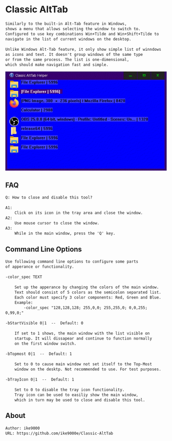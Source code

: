 ﻿
Classic AltTab
===================================

	Similarly to the built-in Alt-Tab feature in Windows,
	shows a menu that allows selecting the window to switch to.
	Configured to use key combinations Win+Tilde and Win+Shift+Tilde to
	navigate in the list of current windows on the desktop.
	
	Unlike Windows Alt-Tab feature, it only show simple list of winndows
	as icons and text. It doesn't group windows of the same type
	or from the same process. The list is one-dimensional, 
	which should make navigation fast and simple.


![preview_a](./assets/preview_anim_01_outpv_7s.gif "a preview")


FAQ
------------

	Q: How to close and disable this tool?
	
	A1:
		Click on its icon in the tray area and close the window.
  	A2:
		Use mouse cursor to close the window.
	A3:
		While in the main window, press the 'Q' key.


Command Line Options
-------------------------

	Use following command line options to configure some parts 
	of apperance or functionality.
	
	-color_spec TEXT
	
		Set up the apperance by changing the colors of the main window.
		Text should consist of 5 colors as the semicolon separated list.
		Each color must specify 3 color components: Red, Green and Blue.
		Example:
			-color_spec "128,128,128; 255,0,0; 255,255,0; 0,0,255; 0,99,0;"
	
	-bStartVisible 0|1  --  Default: 0
	
		If set to 1 shows, the main window with the list visible on 
		startup. It will dissapear and continue to function normally 
		on the first window switch.
		
	-bTopmost 0|1  --  Default: 1
	
		Set to 0 to cause main window not set itself to the Top-Most
		window on the desktp. Not recommended to use. For test purposes.
	
	-bTrayIcon 0|1  --  Default: 1
		
		Set to 0 to disable the tray icon functionality.
		Tray icon can be used to easiliy show the main window,
		which in turn may be used to close and disable this tool.


About
-----------------
	Author: ike9000
	URL: https://github.com/ike9000e/Classic-AltTab
